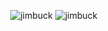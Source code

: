 <p align="center" height='130px'>
  <img src="https://github-readme-stats.vercel.app/api?username=nightlxight&show_icons=true&hide_title=true&include_all_commits=true&line_height=21&count_private=true&theme=graywhite" alt="jimbuck"/> 
  <img src="https://github-readme-stats.vercel.app/api/top-langs/?username=nightlxight&layout=compact&show_icons=true&hide_title=true&line_height=21" alt="jimbuck"/> 
</p>
